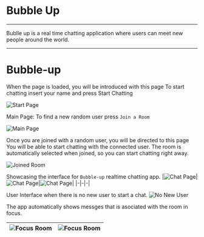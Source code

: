 # Bubble Up
---
Bublle up is a real time chatting application where users can meet new people around the world. 

---
# Bubble-up

When the page is loaded, you will be introduced with this page
To start chatting insert your name and press Start Chatting

![Start Page](./readme-images/StartPage.png)

Main Page: To find a new random user press `Join a Room`

![Main Page](./readme-images//MainPage.png)

Once you are joined with a random user, you will be directed to this page
You will be able to start chatting with the connected user. The room is automatically selected when joined, so you can start chatting right away.

![Joined Room](./readme-images/JoinedRoom.png)

Showcasing the interface for `Bubble-up` realtime chatting app.
|![Chat Page](./readme-images/ChatPage.png)|![Chat Page](./readme-images/ChatPage2.png)|![Chat Page](./readme-images/ChatPage3.png)|
|-|-|-|

User Interface when there is no new user to start a chat.
![No New User](./readme-images//NoNewUser.png)


The app automatically shows messges that is asociated with the room in focus.

|![Focus Room](./readme-images/FocusRoom.png)|![Focus Room](./readme-images/FocusRoom2.png)|
|-|-|


